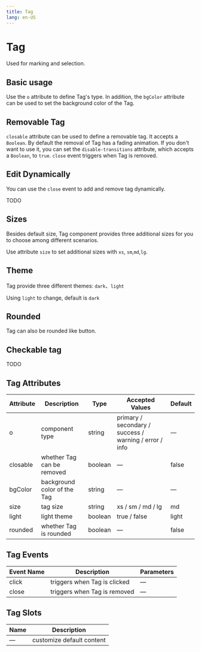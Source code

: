 ```yaml
---
title: Tag
lang: en-US
---
```


# Tag

Used for marking and selection.

## Basic usage

Use the `o` attribute to define Tag's type. In addition, the `bgColor` attribute can be used to set the background color of the Tag.

<demo src="../example/tag/basic.vue"></demo>


## Removable Tag

`closable` attribute can be used to define a removable tag. It accepts a `Boolean`. By default the removal of Tag has a fading animation. If you don't want to use it, you can set the `disable-transitions` attribute, which accepts a `Boolean`, to `true`. `close` event triggers when Tag is removed.

<demo src="../example/tag/closable.vue"></demo>

## Edit Dynamically

You can use the `close` event to add and remove tag dynamically.

TODO

## Sizes

Besides default size, Tag component provides three additional sizes for you to choose among different scenarios.


Use attribute `size` to set additional sizes with `xs`, `sm`,`md`,`lg`.

<demo src="../example/tag/size.vue"></demo>

## Theme

Tag provide three different themes: `dark`、`light`

Using `light` to change, default is `dark`

<demo src="../example/tag/light.vue"></demo>

## Rounded

Tag can also be rounded like button.

<demo src="../example/tag/rounded.vue"></demo>

## Checkable tag

TODO

## Tag Attributes

| Attribute           | Description                          | Type    | Accepted Values             | Default |
| ------------------- | ------------------------------------ | ------- | --------------------------- | ------- |
| o                | component type                       | string  | primary / secondary / success / warning / error / info | —       |
| closable            | whether Tag can be removed           | boolean | —                           | false   |
| bgColor               | background color of the Tag          | string  | —                           | —       |
| size                | tag size                             | string  |  xs / sm / md / lg      | md |
| light              | light theme                      | boolean  | true / false        | light   |
| rounded               | whether Tag is rounded               | boolean | —                           | false   |

## Tag Events

| Event Name | Description                  | Parameters |
| ---------- | ---------------------------- | ---------- |
| click      | triggers when Tag is clicked | —          |
| close      | triggers when Tag is removed | —          |

## Tag Slots

| Name | Description               |
| ---- | ------------------------- |
| —    | customize default content |
